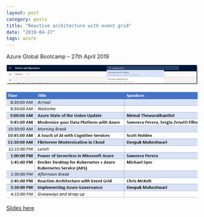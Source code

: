 ```yaml
---
layout: post
category: posts
title: "Reactive architecture with event grid"
date: "2019-04-27"
tags: azure
---
```


Azure Global Bootcamp – 27th April 2019

[![image](https://raw.githubusercontent.com/chrismckelt/chrismckelt.github.io/master/_posts/posts/images/image_thumb.png "image")](/https://raw.githubusercontent.com/chrismckelt/chrismckelt.github.io/master/_posts/posts/images//2019/04/image.png)

![](https://raw.githubusercontent.com/chrismckelt/chrismckelt.github.io/master/_posts/posts/images/highres_480710988.jpeg)

[Slides here](https://www.dropbox.com/s/ghutvssiyyt6otq/azure-global-bootcamp-event-grid-2019.pptx?dl=0)
